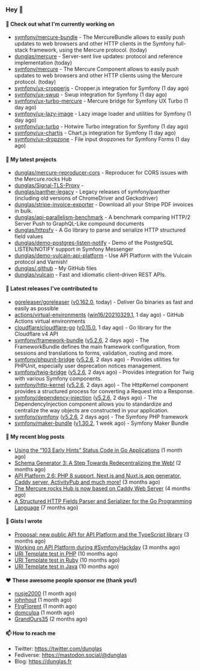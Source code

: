 ### Hey 👋

#### 👷 Check out what I'm currently working on

- [symfony/mercure-bundle](https://github.com/symfony/mercure-bundle) - The MercureBundle allows to easily push updates to web browsers and other HTTP clients in the Symfony full-stack framework, using the Mercure protocol. (today)
- [dunglas/mercure](https://github.com/dunglas/mercure) - Server-sent live updates: protocol and reference implementation (today)
- [symfony/mercure](https://github.com/symfony/mercure) - The Mercure Component allows to easily push updates to web browsers and other HTTP clients using the Mercure protocol. (today)
- [symfony/ux-cropperjs](https://github.com/symfony/ux-cropperjs) - Cropper.js integration for Symfony (1 day ago)
- [symfony/ux-swup](https://github.com/symfony/ux-swup) - Swup integration for Symfony (1 day ago)
- [symfony/ux-turbo-mercure](https://github.com/symfony/ux-turbo-mercure) - Mercure bridge for Symfony UX Turbo (1 day ago)
- [symfony/ux-lazy-image](https://github.com/symfony/ux-lazy-image) - Lazy image loader and utilities for Symfony (1 day ago)
- [symfony/ux-turbo](https://github.com/symfony/ux-turbo) - Hotwire Turbo integration for Symfony (1 day ago)
- [symfony/ux-chartjs](https://github.com/symfony/ux-chartjs) - Chart.js integration for Symfony (1 day ago)
- [symfony/ux-dropzone](https://github.com/symfony/ux-dropzone) - File input dropzones for Symfony Forms (1 day ago)

#### 🌱 My latest projects

- [dunglas/mercure-reproducer-cors](https://github.com/dunglas/mercure-reproducer-cors) - Reproducer for CORS issues with the Mercure.rocks Hub
- [dunglas/Signal-TLS-Proxy](https://github.com/dunglas/Signal-TLS-Proxy) - 
- [dunglas/panther-legacy](https://github.com/dunglas/panther-legacy) - Legacy releases of symfony/panther (including old versions of ChromeDriver and Geckodriver)
- [dunglas/stripe-invoice-exporter](https://github.com/dunglas/stripe-invoice-exporter) - Download all your Stripe PDF invoices in bulk.
- [dunglas/api-parallelism-benchmark](https://github.com/dunglas/api-parallelism-benchmark) - A benchmark comparing HTTP/2 Server Push to GraphQL-Like compound documents
- [dunglas/httpsfv](https://github.com/dunglas/httpsfv) - A Go library to parse and serialize HTTP structured field values
- [dunglas/demo-postgres-listen-notify](https://github.com/dunglas/demo-postgres-listen-notify) - Demo of the PostgreSQL LISTEN/NOTIFY support in Symfony Messenger
- [dunglas/demo-vulcain-api-platform](https://github.com/dunglas/demo-vulcain-api-platform) - Use API Platform with the Vulcain protocol and Varnish!
- [dunglas/.github](https://github.com/dunglas/.github) - My GitHub files
- [dunglas/vulcain](https://github.com/dunglas/vulcain) - Fast and idiomatic client-driven REST APIs.

#### 🔭 Latest releases I've contributed to

- [goreleaser/goreleaser](https://github.com/goreleaser/goreleaser) ([v0.162.0](https://github.com/goreleaser/goreleaser/releases/tag/v0.162.0), today) - Deliver Go binaries as fast and easily as possible
- [actions/virtual-environments](https://github.com/actions/virtual-environments) ([win16/20210329.1](https://github.com/actions/virtual-environments/releases/tag/win16%2F20210329.1), 1 day ago) - GitHub Actions virtual environments
- [cloudflare/cloudflare-go](https://github.com/cloudflare/cloudflare-go) ([v0.15.0](https://github.com/cloudflare/cloudflare-go/releases/tag/v0.15.0), 1 day ago) - Go library for the Cloudflare v4 API
- [symfony/framework-bundle](https://github.com/symfony/framework-bundle) ([v5.2.6](https://github.com/symfony/framework-bundle/releases/tag/v5.2.6), 2 days ago) - The FrameworkBundle defines the main framework configuration, from sessions and translations to forms, validation, routing and more.
- [symfony/phpunit-bridge](https://github.com/symfony/phpunit-bridge) ([v5.2.6](https://github.com/symfony/phpunit-bridge/releases/tag/v5.2.6), 2 days ago) - Provides utilities for PHPUnit, especially user deprecation notices management.
- [symfony/twig-bridge](https://github.com/symfony/twig-bridge) ([v5.2.6](https://github.com/symfony/twig-bridge/releases/tag/v5.2.6), 2 days ago) - Provides integration for Twig with various Symfony components.
- [symfony/http-kernel](https://github.com/symfony/http-kernel) ([v5.2.6](https://github.com/symfony/http-kernel/releases/tag/v5.2.6), 2 days ago) - The HttpKernel component provides a structured process for converting a Request into a Response.
- [symfony/dependency-injection](https://github.com/symfony/dependency-injection) ([v5.2.6](https://github.com/symfony/dependency-injection/releases/tag/v5.2.6), 2 days ago) - The DependencyInjection component allows you to standardize and centralize the way objects are constructed in your application.
- [symfony/symfony](https://github.com/symfony/symfony) ([v5.2.6](https://github.com/symfony/symfony/releases/tag/v5.2.6), 2 days ago) - The Symfony PHP framework
- [symfony/maker-bundle](https://github.com/symfony/maker-bundle) ([v1.30.2](https://github.com/symfony/maker-bundle/releases/tag/v1.30.2), 1 week ago) - Symfony Maker Bundle

#### 📜 My recent blog posts

- [Using the “103 Early Hints” Status Code in Go Applications](http://feedproxy.google.com/~r/dunglas/~3/WDhgVmMJ2T0/) (1 month ago)
- [Schema Generator 3: A Step Towards Redecentralizing the Web!](http://feedproxy.google.com/~r/dunglas/~3/-eYprhFHaXA/) (2 months ago)
- [API Platform 2.6: PHP 8 support, Next.js and Nuxt.js app generator, Caddy server, ActivityPub and much more!](http://feedproxy.google.com/~r/dunglas/~3/X1dkcrZS-qU/) (3 months ago)
- [The Mercure.rocks Hub is now based on Caddy Web Server](http://feedproxy.google.com/~r/dunglas/~3/MjBonxZ_8uQ/) (4 months ago)
- [A Structured HTTP Fields Parser and Serializer for the Go Programming Language](http://feedproxy.google.com/~r/dunglas/~3/ZbYscZI8Qx8/) (7 months ago)

#### 📓 Gists I wrote

- [Proposal: new public API for API Platform and the TypeScript library](https://gist.github.com/4da2026f34bf7f18e1db955ef8a9b417) (3 months ago)
- [Working on API Platform during #SymfonyHackday](https://gist.github.com/3949272d40e6390cdd2850a4f312a02a) (3 months ago)
- [URI Template test in PHP](https://gist.github.com/5b10b586427cf66e78a968f82f80691a) (10 months ago)
- [URI Template test in Ruby](https://gist.github.com/ec793690f66167cb849c02284ecf748d) (10 months ago)
- [URI Template test in Java](https://gist.github.com/788b70312231d24e46d7632c634784f5) (10 months ago)

#### ❤️ These awesome people sponsor me (thank you!)

- [nusje2000](https://github.com/nusje2000) (1 month ago)
- [johnhout](https://github.com/johnhout) (1 month ago)
- [FlrgFlorent](https://github.com/FlrgFlorent) (1 month ago)
- [domculpa](https://github.com/domculpa) (1 month ago)
- [GrandOurs35](https://github.com/GrandOurs35) (2 months ago)

#### 📫 How to reach me

- Twitter: https://twitter.com/dunglas
- Fediverse: https://mastodon.social/@dunglas
- Blog: https://dunglas.fr
